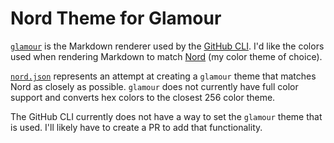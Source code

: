 # Nord Theme for Glamour

[`glamour`](https://github.com/charmbracelet/glamour) is the Markdown renderer used by the [GitHub CLI](https://github.com/cli/cli). I'd like the colors used when rendering Markdown to match [Nord](https://www.nordtheme.com/) (my color theme of choice).

[`nord.json`](nord.json) represents an attempt at creating a `glamour` theme that matches Nord as closely as possible. `glamour` does not currently have full color support and converts hex colors to the closest 256 color theme.

The GitHub CLI currently does not have a way to set the `glamour` theme that is used. I'll likely have to create a PR to add that functionality.
